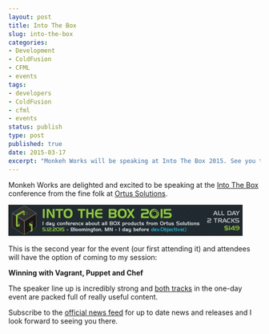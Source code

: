 ```yaml
---
layout: post
title: Into The Box
slug: into-the-box
categories:
- Development
- ColdFusion
- CFML
- events
tags:
- developers
- ColdFusion
- cfml
- events
status: publish
type: post
published: true
date: 2015-03-17
excerpt: "Monkeh Works will be speaking at Into The Box 2015. See you there?"
---
```


Monkeh Works are delighted and excited to be speaking at the [Into The Box](http://www.intothebox.org) conference from the fine folk at [Ortus Solutions](http://ortussolutions.com/).

<img src="/assets/uploads/2015/03/Banner_468x62.png" />

This is the second year for the event (our first attending it) and attendees will have the option of coming to my session:

**Winning with Vagrant, Puppet and Chef**

The speaker line up is incredibly strong and [both tracks](http://www.intothebox.org/#sessions) in the one-day event are packed full of really useful content.

Subscribe to the [official news feed](http://www.intothebox.org/blog) for up to date news and releases and I look forward to seeing you there.
